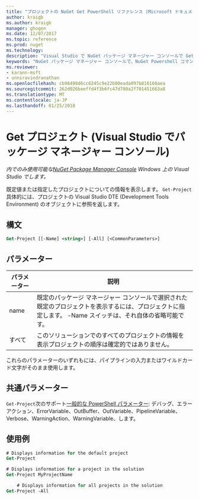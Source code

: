 ```yaml
---
title: "プロジェクトの NuGet Get PowerShell リファレンス |Microsoft ドキュメント"
author: kraigb
ms.author: kraigb
manager: ghogen
ms.date: 12/07/2017
ms.topic: reference
ms.prod: nuget
ms.technology: 
description: "Visual Studio で NuGet パッケージ マネージャー コンソールで GetProject PowerShell コマンドのリファレンスです。"
keywords: "NuGet パッケージ マネージャー コンソールで、NuGet Powershell コマンドでは、NuGet Powershell リファレンス、Get プロジェクト"
ms.reviewer:
- karann-msft
- unniravindranathan
ms.openlocfilehash: cb98498d6cc6245c9e22b00eada097b816160aea
ms.sourcegitcommit: 262d026beeffd4f3b6fc47d780a2f701451663a8
ms.translationtype: MT
ms.contentlocale: ja-JP
ms.lasthandoff: 01/25/2018
---
```

# <a name="get-project-package-manager-console-in-visual-studio"></a>Get プロジェクト (Visual Studio でパッケージ マネージャー コンソール)

*内でのみ使用可能な[NuGet Package Manager Console](Package-Manager-Console.md) Windows 上の Visual Studio でします。*

既定値または指定したプロジェクトについての情報を表示します。 `Get-Project`具体的には、プロジェクトの Visual Studio DTE (Development Tools Environment) のオブジェクトに参照を返します。

## <a name="syntax"></a>構文

```ps
Get-Project [[-Name] <string>] [-All] [<CommonParameters>]
```

## <a name="parameters"></a>パラメーター

| パラメーター | 説明 |
| --- | --- |
| name | 既定のパッケージ マネージャー コンソールで選択された既定のプロジェクトを表示するには、プロジェクトに指定します。 -Name スイッチは、それ自体の省略可能です。 |
| すべて | このソリューションでのすべてのプロジェクトの情報を表示プロジェクトの順序は確定的ではありません。 |

これらのパラメーターのいずれもには、パイプラインの入力またはワイルドカード文字がそのまま使用します。

## <a name="common-parameters"></a>共通パラメーター

`Get-Project`次のサポート[一般的な PowerShell パラメーター](http://go.microsoft.com/fwlink/?LinkID=113216): デバッグ、エラー アクション、ErrorVariable、OutBuffer、OutVariable、PipelineVariable、Verbose、WarningAction、WarningVariable、します。

## <a name="examples"></a>使用例

```ps
# Displays information for the default project
Get-Project

# Displays information for a project in the solution
Get-Project MyProjectName

    # Displays information for all projects in the solution
Get-Project -All
```